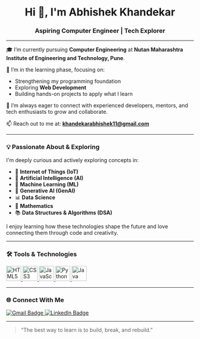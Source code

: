 <h1 align="center">Hi 👋, I'm Abhishek Khandekar</h1>
<h3 align="center">Aspiring Computer Engineer | Tech Explorer</h3>

---

🎓 I’m currently pursuing **Computer Engineering** at **Nutan Maharashtra Institute of Engineering and Technology, Pune**.

🌱 I’m in the learning phase, focusing on:
- Strengthening my programming foundation
- Exploring **Web Development**
- Building hands-on projects to apply what I learn

🤝 I’m always eager to connect with experienced developers, mentors, and tech enthusiasts to grow and collaborate.

📫 Reach out to me at: **khandekarabhishek11@gmail.com**

---

### 💡 Passionate About & Exploring

I'm deeply curious and actively exploring concepts in:

- 🔌 **Internet of Things (IoT)**
- 🧠 **Artificial Intelligence (AI)**
- 🧬 **Machine Learning (ML)**
- 🤖 **Generative AI (GenAI)**
- 📊 **Data Science**
- 📐 **Mathematics**
- 📚 **Data Structures & Algorithms (DSA)**

I enjoy learning how these technologies shape the future and love connecting them through code and creativity.

---

### 🛠️ Tools & Technologies

<p align="left">
  <a href="https://developer.mozilla.org/en-US/docs/Web/HTML" target="_blank" rel="noreferrer">
    <img src="https://cdn.jsdelivr.net/gh/devicons/devicon/icons/html5/html5-original.svg" width="40" height="40" alt="HTML5"/>
  </a>
  <a href="https://developer.mozilla.org/en-US/docs/Web/CSS" target="_blank" rel="noreferrer">
    <img src="https://cdn.jsdelivr.net/gh/devicons/devicon/icons/css3/css3-original.svg" width="40" height="40" alt="CSS3"/>
  </a>
  <a href="https://developer.mozilla.org/en-US/docs/Web/JavaScript" target="_blank" rel="noreferrer">
    <img src="https://cdn.jsdelivr.net/gh/devicons/devicon/icons/javascript/javascript-original.svg" width="40" height="40" alt="JavaScript"/>
  </a>
  <a href="https://www.python.org/" target="_blank" rel="noreferrer">
    <img src="https://cdn.jsdelivr.net/gh/devicons/devicon/icons/python/python-original.svg" width="40" height="40" alt="Python"/>
  </a>
  <a href="https://www.java.com/" target="_blank" rel="noreferrer">
    <img src="https://cdn.jsdelivr.net/gh/devicons/devicon/icons/java/java-original.svg" width="40" height="40" alt="Java"/>
  </a>
</p>

---


### 🌐 Connect With Me

<p align="left">
  <a href="mailto:khandekarabhishek11@gmail.com">
    <img src="https://img.shields.io/badge/Gmail-D14836?style=for-the-badge&logo=gmail&logoColor=white" alt="Gmail Badge"/>
  </a>
  <a href="https://www.linkedin.com/in/abhishek-khandekar-182496335" target="_blank">
    <img src="https://img.shields.io/badge/LinkedIn-0077B5?style=for-the-badge&logo=linkedin&logoColor=white" alt="LinkedIn Badge"/>
  </a>
</p>

---

> “The best way to learn is to build, break, and rebuild.”
